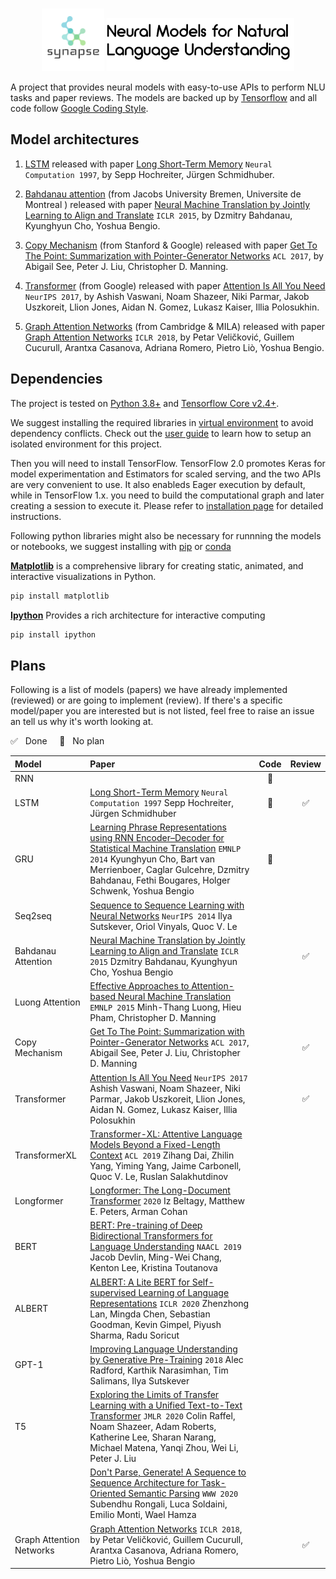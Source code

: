 <p align="center">
    <br>
    <img src="https://github.com/yli169/synapse/blob/main/synapse.png" width="100"/> 
    <img src="https://github.com/yli169/synapse/blob/main/nmnlu.png" width="300"/>
    <br>
<p>

A project that provides neural models with easy-to-use APIs to perform NLU tasks and paper reviews. The models are backed up by [Tensorflow](https://www.tensorflow.org) and all code follow [Google Coding Style](https://google.github.io/styleguide/pyguide.html).

## Model architectures

1. [LSTM](https://github.com/yli169/synapse/blob/main/notebooks/lstm.ipynb) released with paper [Long Short-Term Memory](https://www.bioinf.jku.at/publications/older/2604.pdf) `Neural Computation 1997`, by Sepp Hochreiter, Jürgen Schmidhuber.

2. [Bahdanau attention](https://github.com/yli169/synapse/blob/main/notebooks/bahdanau_attention.ipynb) (from Jacobs University Bremen, Universite de Montreal ) released with paper [Neural Machine Translation by Jointly Learning to Align and Translate](https://arxiv.org/pdf/1409.0473.pdf) `ICLR 2015`, by Dzmitry Bahdanau, Kyunghyun Cho, Yoshua Bengio.

3. [Copy Mechanism](https://github.com/yli169/synapse/blob/main/notebooks/pointer_generator.ipynb) (from Stanford & Google) released with paper [Get To The Point: Summarization with Pointer-Generator Networks](https://arxiv.org/pdf/1704.04368.pdf) `ACL 2017`, by Abigail See, Peter J. Liu, Christopher D. Manning.

4. [Transformer](https://github.com/yli169/synapse/blob/main/notebooks/transformer.ipynb) (from Google) released with paper [Attention Is All You Need](https://arxiv.org/pdf/1706.03762.pdf) `NeurIPS 2017`, by Ashish Vaswani, Noam Shazeer, Niki Parmar, Jakob Uszkoreit, Llion Jones, Aidan N. Gomez, Lukasz Kaiser, Illia Polosukhin.

5. [Graph Attention Networks](https://github.com/yli169/synapse/blob/main/notebooks/graph_attention_networks.ipynb) (from Cambridge & MILA) released with paper [Graph Attention Networks](https://arxiv.org/pdf/1710.10903.pdf) `ICLR 2018`, by Petar Veličković, Guillem Cucurull, Arantxa Casanova, Adriana Romero, Pietro Liò, Yoshua Bengio.

## Dependencies

The project is tested on [Python 3.8+](https://www.python.org/downloads/release/python-382/) and [Tensorflow Core v2.4+](https://www.tensorflow.org/api_docs).

We suggest installing the required libraries in [virtual environment](https://docs.python.org/3/library/venv.html) to avoid dependency conflicts. Check out the [user guide](https://packaging.python.org/guides/installing-using-pip-and-virtual-environments/) to learn how to setup an isolated environment for this project.

Then you will need to install TensorFlow. TensorFlow 2.0 promotes Keras for model experimentation and Estimators for scaled serving, and the two APIs are very convenient to use. It also enableds Eager execution by default, while in TensorFlow 1.x. you need to build the computational graph and later creating a session to execute it. Please refer to [installation page](https://www.tensorflow.org/install/pip#tensorflow-2.0-rc-is-available) for detailed instructions.

Following python libraries might also be necessary for runnning the models or notebooks, we suggest installing with [pip](https://pip.pypa.io/en/stable/) or [conda](https://docs.conda.io/en/latest/)

**[Matplotlib](https://matplotlib.org/)** is a comprehensive library for creating static, animated, and interactive visualizations in Python.
```bash
pip install matplotlib
```

**[Ipython](https://ipython.org/)** Provides a rich architecture for interactive computing
```bash
pip install ipython
```

## Plans

Following is a list of models (papers) we have already implemented (reviewed) or are going to implement (review). If there's a specific model/paper you are interested but is not listed, feel free to raise an issue an tell us why it's worth looking at.

:white_check_mark: &nbsp; Done &nbsp;&nbsp;&nbsp; :black_square_button: &nbsp; No plan

Model | Paper | Code | Review
:------------ | :-------------| :-------------:| :-------------:
RNN | | :black_square_button: |  
LSTM | [Long Short-Term Memory](https://www.bioinf.jku.at/publications/older/2604.pdf) `Neural Computation 1997`  Sepp Hochreiter, Jürgen Schmidhuber |  :black_square_button: | :white_check_mark:
GRU | [Learning Phrase Representations using RNN Encoder–Decoder for Statistical Machine Translation](https://arxiv.org/pdf/1406.1078.pdf) `EMNLP 2014` Kyunghyun Cho, Bart van Merrienboer, Caglar Gulcehre, Dzmitry Bahdanau, Fethi Bougares, Holger Schwenk, Yoshua Bengio | :black_square_button: | 
Seq2seq | [Sequence to Sequence Learning with Neural Networks](https://papers.nips.cc/paper/2014/file/a14ac55a4f27472c5d894ec1c3c743d2-Paper.pdf) `NeurIPS 2014` Ilya Sutskever, Oriol Vinyals, Quoc V. Le | |   
Bahdanau Attention | [Neural Machine Translation by Jointly Learning to Align and Translate](https://arxiv.org/pdf/1409.0473.pdf) `ICLR 2015` Dzmitry Bahdanau, Kyunghyun Cho, Yoshua Bengio |  |:white_check_mark: 
Luong Attention | [Effective Approaches to Attention-based Neural Machine Translation](https://arxiv.org/pdf/1508.04025.pdf) `EMNLP 2015` Minh-Thang Luong, Hieu Pham, Christopher D. Manning |  | 
Copy Mechanism | [Get To The Point: Summarization with Pointer-Generator Networks](https://arxiv.org/pdf/1704.04368.pdf) `ACL 2017`, Abigail See, Peter J. Liu, Christopher D. Manning |  | :white_check_mark: 
Transformer | [Attention Is All You Need](https://arxiv.org/pdf/1706.03762.pdf) `NeurIPS 2017` Ashish Vaswani, Noam Shazeer, Niki Parmar, Jakob Uszkoreit, Llion Jones, Aidan N. Gomez, Lukasz Kaiser, Illia Polosukhin |  | :white_check_mark: 
TransformerXL | [Transformer-XL: Attentive Language Models Beyond a Fixed-Length Context](https://arxiv.org/pdf/1901.02860.pdf) `ACL 2019` Zihang Dai, Zhilin Yang, Yiming Yang, Jaime Carbonell, Quoc V. Le, Ruslan Salakhutdinov |  | 
Longformer | [Longformer: The Long-Document Transformer](https://arxiv.org/pdf/2004.05150.pdf) `2020` Iz Beltagy, Matthew E. Peters, Arman Cohan |  | 
BERT | [BERT: Pre-training of Deep Bidirectional Transformers for Language Understanding](https://arxiv.org/pdf/1706.03762.pdf) `NAACL 2019` Jacob Devlin, Ming-Wei Chang, Kenton Lee, Kristina Toutanova |  | 
ALBERT | [ALBERT: A Lite BERT for Self-supervised Learning of Language Representations](https://arxiv.org/pdf/1909.11942.pdf) `ICLR 2020` Zhenzhong Lan, Mingda Chen, Sebastian Goodman, Kevin Gimpel, Piyush Sharma, Radu Soricut |  | 
GPT-1 | [Improving Language Understanding by Generative Pre-Training](https://openai.com/blog/language-unsupervised/) `2018` Alec Radford, Karthik Narasimhan, Tim Salimans, Ilya Sutskever |  | 
T5 | [Exploring the Limits of Transfer Learning with a Unified Text-to-Text Transformer](https://arxiv.org/pdf/1910.10683.pdf) `JMLR 2020` Colin Raffel, Noam Shazeer, Adam Roberts, Katherine Lee, Sharan Narang, Michael Matena, Yanqi Zhou, Wei Li, Peter J. Liu |  | 
 | | [Don't Parse, Generate! A Sequence to Sequence Architecture for Task-Oriented Semantic Parsing](https://arxiv.org/pdf/2001.11458.pdf) `WWW 2020` Subendhu Rongali, Luca Soldaini, Emilio Monti, Wael Hamza |  | 
Graph Attention Networks | [Graph Attention Networks](https://arxiv.org/pdf/1710.10903.pdf) `ICLR 2018`, by Petar Veličković, Guillem Cucurull, Arantxa Casanova, Adriana Romero, Pietro Liò, Yoshua Bengio |   | :white_check_mark:
